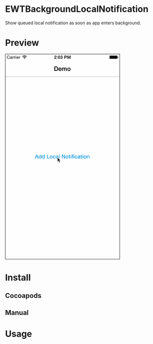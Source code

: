 # EWTBackgroundLocalNotification

Show queued local notification as soon as app enters background.

# Preview
![preview](screenshots/preview.gif)

# Install

## Cocoapods

## Manual

# Usage
